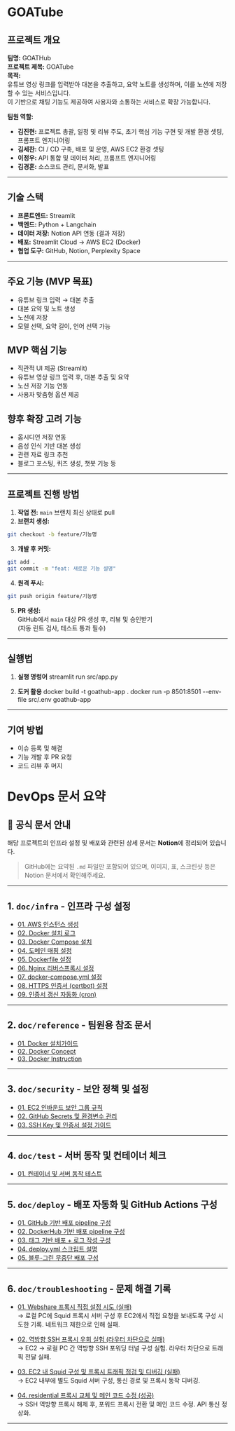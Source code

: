 # GOATube

## 프로젝트 개요

**팀명:** GOATHub  
**프로젝트 제목:** GOATube  
**목적:**  
유튜브 영상 링크를 입력받아 대본을 추출하고, 요약 노트를 생성하며,
이를 노션에 저장할 수 있는 서비스입니다.  
이 기반으로 채팅 기능도 제공하여 사용자와 소통하는 서비스로 확장 가능합니다.

**팀원 역할:**

- **김진현:** 프로젝트 총괄, 일정 및 리뷰 주도, 초기 핵심 기능 구현 및 개발 환경 셋팅, 프롬프트 엔지니어링
- **김세찬:** CI / CD 구축, 배포 및 운영, AWS EC2 환경 셋팅
- **이정우:** API 통합 및 데이터 처리, 프롬프트 엔지니어링
- **김경훈:** 소스코드 관리, 문서화, 발표

---

## 기술 스택

- **프론트엔드:** Streamlit
- **백엔드:** Python + Langchain
- **데이터 저장:** Notion API 연동 (결과 저장)
- **배포:** Streamlit Cloud -> AWS EC2 (Docker)
- **협업 도구:** GitHub, Notion, Perplexity Space

---

## 주요 기능 (MVP 목표)

- 유튜브 링크 입력 → 대본 추출
- 대본 요약 및 노트 생성
- 노션에 저장
- 모델 선택, 요약 길이, 언어 선택 가능

## MVP 핵심 기능

- 직관적 UI 제공 (Streamlit)
- 유튜브 영상 링크 입력 후, 대본 추출 및 요약
- 노션 저장 기능 연동
- 사용자 맞춤형 옵션 제공

## 향후 확장 고려 기능

- 옵시디언 저장 연동
- 음성 인식 기반 대본 생성
- 관련 자료 링크 추천
- 블로그 포스팅, 퀴즈 생성, 챗봇 기능 등

---

## 프로젝트 진행 방법

1. **작업 전:** `main` 브랜치 최신 상태로 pull
2. **브랜치 생성:**

```bash
git checkout -b feature/기능명
```

3. **개발 후 커밋:**

```bash
git add .
git commit -m "feat: 새로운 기능 설명"
```

4. **원격 푸시:**

```bash
git push origin feature/기능명
```

5. **PR 생성:**  
   GitHub에서 `main` 대상 PR 생성 후, 리뷰 및 승인받기  
   (자동 린트 검사, 테스트 통과 필수)

---

## 실행법

1. **실행 명렁어**
   streamlit run src/app.py

2. **도커 활용**
   docker build -t goathub-app .
   docker run -p 8501:8501 --env-file src/.env goathub-app

---

## 기여 방법

- 이슈 등록 및 해결
- 기능 개발 후 PR 요청
- 코드 리뷰 후 머지


#  DevOps 문서 요약

## 📃 공식 문서 안내
해당 프로젝트의 인프라 설정 및 배포와 관련된 상세 문서는 **Notion**에 정리되어 있습니다.  
> GitHub에는 요약된 `.md` 파일만 포함되어 있으며, 이미지, 표, 스크린샷 등은 Notion 문서에서 확인해주세요.

---

## 1. `doc/infra` - 인프라 구성 설정
- [01. AWS 인스턴스 생성](doc/infra/01_aws_instance_create.md)
- [02. Docker 설치 로그](doc/infra/02_docker_install_log.md)
- [03. Docker Compose 설치](doc/infra/03_docker_compose_install.md)
- [04. 도메인 매핑 설정](doc/infra/04_domain_config.md)
- [05. Dockerfile 설정](doc/infra/05_Dockerfile.md)
- [06. Nginx 리버스프록시 설정](doc/infra/06_nginx_reverse_proxy.md)
- [07. docker-compose.yml 설정](doc/infra/07_docker_compose.md)
- [08. HTTPS 인증서 (certbot) 설정](doc/infra/08_https_certbot.md)
- [09. 인증서 갱신 자동화 (cron)](doc/infra/09_https_cron.md)

---

## 2. `doc/reference` - 팀원용 참조 문서
- [01. Docker 설치가이드](doc/reference/01_Docker_install_guide.md)
- [02. Docker Concept](doc/reference/02_Docker_Concept.md)
- [03. Docker Instruction](doc/reference/03_Dockere_Instruction.md)

---

## 3. `doc/security` - 보안 정책 및 설정
- [01. EC2 인바운드 보안 그룹 규칙](doc/01_ec2_inbound_rule_config.md)
- [02. GitHub Secrets 및 환경변수 관리](doc/02_github_secret_management.md)
- [03. SSH Key 및 인증서 설정 가이드](doc/03_ssh_key_management.md)

---

## 4. `doc/test` - 서버 동작 및 컨테이너 체크
- [01. 컨테이너 및 서버 동작 테스트](doc/test/01_Docker_container_running_cehck.md)

---

## 5. `doc/deploy` - 배포 자동화 및 GitHub Actions 구성
- [01. GitHub 기반 배포 pipeline 구성](doc/deploy/01_deploy_with_githubactions.md)
- [02. DockerHub 기반 배포 pipeline 구성](doc/deploy/02_deploy_with_dockerhub.md)
- [03. 태그 기반 배포 + 로그 작성 구성](doc/deploy/03_tag_triggered_deploy_with_logging.md)
- [04. deploy.yml 스크립트 설명](doc/deploy/04_deploy.yml_explained.md)
- [05. 블루-그린 무중단 배포 구성](doc/deploy/05_blue_green_deployment_with_zero_downtime.md)

---

## 6. `doc/troubleshooting` - 문제 해결 기록
- [01. Webshare 프록시 직접 설정 시도 (실패)](doc/troubleshooting/01_youtubeapi_trouble_forward_proxy_network_setting.md)  
  → 로컬 PC에 Squid 프록시 서버 구성 후 EC2에서 직접 요청을 보내도록 구성 시도한 기록. 네트워크 제한으로 인해 실패.

- [02. 역방향 SSH 프록시 우회 실험 (라우터 차단으로 실패)](doc/troubleshooting/02_youtubeapi_trouble_reverse_ssh_ternerling_network_setting.md)  
  → EC2 → 로컬 PC 간 역방향 SSH 포워딩 터널 구성 실험. 라우터 차단으로 트래픽 전달 실패.

- [03. EC2 내 Squid 구성 및 프록시 트래픽 점검 및 디버깅 (실패)](doc/troubleshooting/03_youtubeapi_trouble_deburgging.md)  
  → EC2 내부에 별도 Squid 서버 구성, 통신 경로 및 프록시 동작 디버깅.

- [04. residential 프록시 교체 및 메인 코드 수정 (성공)](doc/troubleshooting/04_youtubeapi_trouble_residental_proxy.md)  
  → SSH 역방향 프록시 해제 후, 포워드 프록시 전환 및 메인 코드 수정. API 통신 정상화.

---